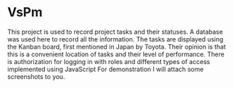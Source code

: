 # VsPm

This project is used to record project tasks and their statuses. A database was used here to record all the information. The tasks are displayed using the Kanban board, first mentioned in Japan by Toyota. Their opinion is that this is a convenient location of tasks and their level of performance. There is authorization for logging in with roles and different types of access implemented using JavaScript For demonstration I will attach some screenshots to you.

